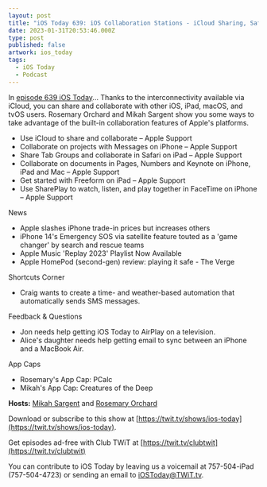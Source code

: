 ```yaml
---
layout: post
title: "iOS Today 639: iOS Collaboration Stations - iCloud Sharing, Safari Tab Groups, iWork Collaboration, SharePlay"
date: 2023-01-31T20:53:46.000Z
type: post
published: false
artwork: ios_today
tags:
  - iOS Today
  - Podcast
---
```

In [episode 639 iOS Today](https://twit.tv/shows/ios-today/episodes/639)...
Thanks to the interconnectivity available via iCloud, you can share and collaborate with other iOS, iPad, macOS, and tvOS users. Rosemary Orchard and Mikah Sargent show you some ways to take advantage of the built-in collaboration features of Apple's platforms.

*   Use iCloud to share and collaborate – Apple Support
*   Collaborate on projects with Messages on iPhone – Apple Support
*   Share Tab Groups and collaborate in Safari on iPad – Apple Support
*   Collaborate on documents in Pages, Numbers and Keynote on iPhone, iPad and Mac – Apple Support
*   Get started with Freeform on iPad – Apple Support
*   Use SharePlay to watch, listen, and play together in FaceTime on iPhone – Apple Support

  
News

*   Apple slashes iPhone trade-in prices but increases others
*   iPhone 14's Emergency SOS via satellite feature touted as a 'game changer' by search and rescue teams
*   Apple Music 'Replay 2023' Playlist Now Available
*   Apple HomePod (second-gen) review: playing it safe - The Verge

  
Shortcuts Corner

*   Craig wants to create a time- and weather-based automation that automatically sends SMS messages.

  
Feedback & Questions

*   Jon needs help getting iOS Today to AirPlay on a television.
*   Alice's daughter needs help getting email to sync between an iPhone and a MacBook Air.

  
App Caps

*   Rosemary's App Cap: PCalc
*   Mikah's App Cap: Creatures of the Deep

**Hosts:** [Mikah Sargent](https://twit.tv/people/mikah-sargent) and [Rosemary Orchard](https://twit.tv/people/rosemary-orchard)

Download or subscribe to this show at [https://twit.tv/shows/ios-today](https://twit.tv/shows/ios-today).

Get episodes ad-free with Club TWiT at [https://twit.tv/clubtwit](https://twit.tv/clubtwit)

You can contribute to iOS Today by leaving us a voicemail at 757-504-iPad (757-504-4723) or sending an email to [iOSToday@TWiT.tv](mailto:iOSToday@TWiT.tv).